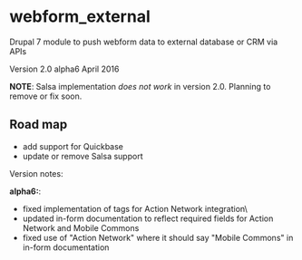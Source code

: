 # webform_external
Drupal 7 module to push webform data to external database or CRM via APIs

Version 2.0 alpha6
April 2016

__NOTE__: Salsa implementation _does not work_ in version 2.0. Planning to remove or fix soon.

## Road map
* add support for Quickbase
* update or remove Salsa support

Version notes:

__alpha6:__:
* fixed implementation of tags for Action Network integration\
* updated in-form documentation to reflect required fields for Action Network and Mobile Commons
* fixed use of "Action Network" where it should say "Mobile Commons" in in-form documentation
